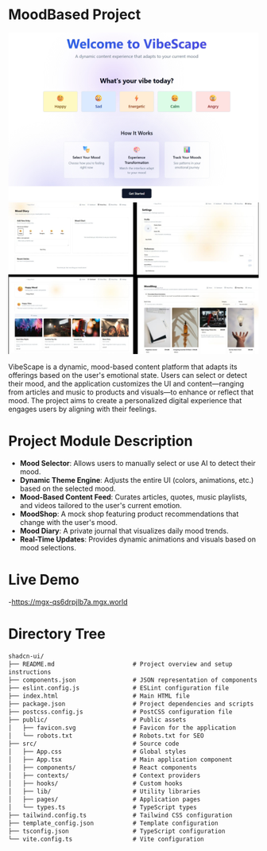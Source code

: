 # MoodBased Project 
![Screenshot](https://raw.githubusercontent.com/kolathur-Ganesh-reddy/MoodBased/main/Screenshot_23-6-2025_215648_mgx-qs6drpjlb7a.mgx.world.jpeg)
![WhatsApp Image](https://raw.githubusercontent.com/kolathur-Ganesh-reddy/MoodBased/main/WhatsApp%20Image%202025-06-23%20at%2022.08.32_898d8fc3.jpg) 

VibeScape is a dynamic, mood-based content platform that adapts its offerings based on the user's emotional state. Users can select or detect their mood, and the application customizes the UI and content—ranging from articles and music to products and visuals—to enhance or reflect that mood. The project aims to create a personalized digital experience that engages users by aligning with their feelings.

# Project Module Description
- **Mood Selector**: Allows users to manually select or use AI to detect their mood.
- **Dynamic Theme Engine**: Adjusts the entire UI (colors, animations, etc.) based on the selected mood.
- **Mood-Based Content Feed**: Curates articles, quotes, music playlists, and videos tailored to the user's current emotion.
- **MoodShop**: A mock shop featuring product recommendations that change with the user's mood.
- **Mood Diary**: A private journal that visualizes daily mood trends.
- **Real-Time Updates**: Provides dynamic animations and visuals based on mood selections.

# Live Demo
-https://mgx-qs6drpjlb7a.mgx.world


# Directory Tree
```
shadcn-ui/
├── README.md                      # Project overview and setup instructions
├── components.json                # JSON representation of components
├── eslint.config.js               # ESLint configuration file
├── index.html                     # Main HTML file
├── package.json                   # Project dependencies and scripts
├── postcss.config.js              # PostCSS configuration file
├── public/                        # Public assets
│   ├── favicon.svg                # Favicon for the application
│   └── robots.txt                 # Robots.txt for SEO
├── src/                           # Source code
│   ├── App.css                    # Global styles
│   ├── App.tsx                    # Main application component
│   ├── components/                # React components
│   ├── contexts/                  # Context providers
│   ├── hooks/                     # Custom hooks
│   ├── lib/                       # Utility libraries
│   ├── pages/                     # Application pages
│   └── types.ts                   # TypeScript types
├── tailwind.config.ts             # Tailwind CSS configuration
├── template_config.json           # Template configuration
├── tsconfig.json                  # TypeScript configuration
└── vite.config.ts                 # Vite configuration
```






 
